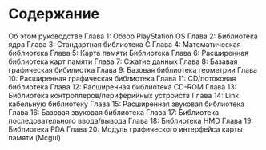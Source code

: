 # Содержание
Об этом руководстве
Глава 1: Обзор PlayStation OS
Глава 2: Библиотека ядра
Глава 3: Стандартная библиотека C 
Глава 4: Математическая библиотека 
Глава 5: Карта памяти Библиотека
Глава 6: Расширенная библиотека карт памяти
Глава 7: Сжатие данных
Глава 8: Базавая графическая бибилиотка 
Глава 9: Базовая библиотека геометрии
Глава 10: Расширенная графическая библиотека
Глава 11: CD/потоковая библиотека
Глава 12: Расширенная библиотека CD-ROM
Глава 13: Библиотека контроллеров/периферийных устройств 
Глава 14: Link кабельную библиотеку
Глава 15: Расширенная звуковая библиотека 
Глава 16: Базовая звуковая библиотека
Глава 17: Библиотека последовательного ввода/вывода
Глава 18: Библиотека HMD 
Глава 19: Библиотека PDA
Глава 20: Модуль графического интерфейса карты памяти (Mcgui)